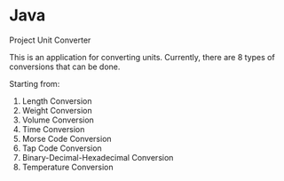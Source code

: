 # Java
Project Unit Converter

This is an application for converting units. Currently, there are 8 types of conversions that can be done.

Starting from:
1. Length Conversion
2. Weight Conversion
3. Volume Conversion
4. Time Conversion
5. Morse Code Conversion
6. Tap Code Conversion
7. Binary-Decimal-Hexadecimal Conversion
8. Temperature Conversion
